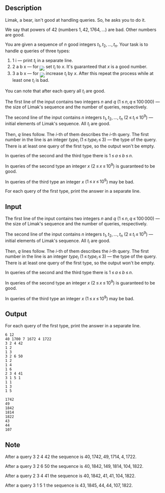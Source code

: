 ## Description

<div><p>Limak, a bear, isn't good at handling queries. So, he asks you to do it.</p><p>We say that powers of <span class="tex-span">42</span> (numbers <span class="tex-span">1, 42, 1764, ...</span>) are <span class="tex-font-style-it">bad</span>. Other numbers are <span class="tex-font-style-it">good</span>.</p><p>You are given a sequence of <span class="tex-span"><i>n</i></span> good integers <span class="tex-span"><i>t</i><sub class="lower-index">1</sub>, <i>t</i><sub class="lower-index">2</sub>, ..., <i>t</i><sub class="lower-index"><i>n</i></sub></span>. Your task is to handle <span class="tex-span"><i>q</i></span> queries of three types:</p><ol> <li> <span class="tex-font-style-tt">1 i</span>&nbsp;— print <span class="tex-span"><i>t</i><sub class="lower-index"><i>i</i></sub></span> in a separate line. </li><li> <span class="tex-font-style-tt">2 a b x</span>&nbsp;— for <img align="middle" class="tex-formula" src="file://qmMYVYRp.png" style="max-width: 100.0%;max-height: 100.0%;"> set <span class="tex-span"><i>t</i><sub class="lower-index"><i>i</i></sub></span> to <span class="tex-span"><i>x</i></span>. It's guaranteed that <span class="tex-span"><i>x</i></span> is a good number. </li><li> <span class="tex-font-style-tt">3 a b x</span>&nbsp;— for <img align="middle" class="tex-formula" src="file://SgUY7MBe.png" style="max-width: 100.0%;max-height: 100.0%;"> increase <span class="tex-span"><i>t</i><sub class="lower-index"><i>i</i></sub></span> by <span class="tex-span"><i>x</i></span>. After this repeat the process while at least one <span class="tex-span"><i>t</i><sub class="lower-index"><i>i</i></sub></span> is bad. </li></ol><p>You can note that after each query all <span class="tex-span"><i>t</i><sub class="lower-index"><i>i</i></sub></span> are good.</p></div><div class="input-specification"><p>The first line of the input contains two integers <span class="tex-span"><i>n</i></span> and <span class="tex-span"><i>q</i></span> (<span class="tex-span">1 ≤ <i>n</i>, <i>q</i> ≤ 100 000</span>)&nbsp;— the size of Limak's sequence and the number of queries, respectively.</p><p>The second line of the input contains <span class="tex-span"><i>n</i></span> integers <span class="tex-span"><i>t</i><sub class="lower-index">1</sub>, <i>t</i><sub class="lower-index">2</sub>, ..., <i>t</i><sub class="lower-index"><i>n</i></sub></span> (<span class="tex-span">2 ≤ <i>t</i><sub class="lower-index"><i>i</i></sub> ≤ 10<sup class="upper-index">9</sup></span>)&nbsp;— initial elements of Limak's sequence. All <span class="tex-span"><i>t</i><sub class="lower-index"><i>i</i></sub></span> are good.</p><p>Then, <span class="tex-span"><i>q</i></span> lines follow. The <span class="tex-span"><i>i</i></span>-th of them describes the <span class="tex-span"><i>i</i></span>-th query. The first number in the line is an integer <span class="tex-span"><i>type</i><sub class="lower-index"><i>i</i></sub></span> (<span class="tex-span">1 ≤ <i>type</i><sub class="lower-index"><i>i</i></sub> ≤ 3</span>)&nbsp;— the type of the query. There is at least one query of the first type, so the output won't be empty.</p><p>In queries of the second and the third type there is <span class="tex-span">1 ≤ <i>a</i> ≤ <i>b</i> ≤ <i>n</i></span>.</p><p>In queries of the second type an integer <span class="tex-span"><i>x</i></span> (<span class="tex-span">2 ≤ <i>x</i> ≤ 10<sup class="upper-index">9</sup></span>) is guaranteed to be good.</p><p>In queries of the third type an integer <span class="tex-span"><i>x</i></span> (<span class="tex-span">1 ≤ <i>x</i> ≤ 10<sup class="upper-index">9</sup></span>) may be bad.</p></div><div class="output-specification"><p>For each query of the first type, print the answer in a separate line.</p></div>

## Input

<p>The first line of the input contains two integers <span class="tex-span"><i>n</i></span> and <span class="tex-span"><i>q</i></span> (<span class="tex-span">1 ≤ <i>n</i>, <i>q</i> ≤ 100 000</span>)&nbsp;— the size of Limak's sequence and the number of queries, respectively.</p><p>The second line of the input contains <span class="tex-span"><i>n</i></span> integers <span class="tex-span"><i>t</i><sub class="lower-index">1</sub>, <i>t</i><sub class="lower-index">2</sub>, ..., <i>t</i><sub class="lower-index"><i>n</i></sub></span> (<span class="tex-span">2 ≤ <i>t</i><sub class="lower-index"><i>i</i></sub> ≤ 10<sup class="upper-index">9</sup></span>)&nbsp;— initial elements of Limak's sequence. All <span class="tex-span"><i>t</i><sub class="lower-index"><i>i</i></sub></span> are good.</p><p>Then, <span class="tex-span"><i>q</i></span> lines follow. The <span class="tex-span"><i>i</i></span>-th of them describes the <span class="tex-span"><i>i</i></span>-th query. The first number in the line is an integer <span class="tex-span"><i>type</i><sub class="lower-index"><i>i</i></sub></span> (<span class="tex-span">1 ≤ <i>type</i><sub class="lower-index"><i>i</i></sub> ≤ 3</span>)&nbsp;— the type of the query. There is at least one query of the first type, so the output won't be empty.</p><p>In queries of the second and the third type there is <span class="tex-span">1 ≤ <i>a</i> ≤ <i>b</i> ≤ <i>n</i></span>.</p><p>In queries of the second type an integer <span class="tex-span"><i>x</i></span> (<span class="tex-span">2 ≤ <i>x</i> ≤ 10<sup class="upper-index">9</sup></span>) is guaranteed to be good.</p><p>In queries of the third type an integer <span class="tex-span"><i>x</i></span> (<span class="tex-span">1 ≤ <i>x</i> ≤ 10<sup class="upper-index">9</sup></span>) may be bad.</p>

## Output

<p>For each query of the first type, print the answer in a separate line.</p>





```input1
6 12
40 1700 7 1672 4 1722
3 2 4 42
1 2
1 3
3 2 6 50
1 2
1 4
1 6
2 3 4 41
3 1 5 1
1 1
1 3
1 5

```




```output1
1742
49
1842
1814
1822
43
44
107

```



## Note

<p>After a query <span class="tex-font-style-tt">3 2 4 42</span> the sequence is <span class="tex-span">40, 1742, 49, 1714, 4, 1722</span>.</p><p>After a query <span class="tex-font-style-tt">3 2 6 50</span> the sequence is <span class="tex-span">40, 1842, 149, 1814, 104, 1822</span>.</p><p>After a query <span class="tex-font-style-tt">2 3 4 41</span> the sequence is <span class="tex-span">40, 1842, 41, 41, 104, 1822</span>.</p><p>After a query <span class="tex-font-style-tt">3 1 5 1</span> the sequence is <span class="tex-span">43, 1845, 44, 44, 107, 1822</span>.</p>
